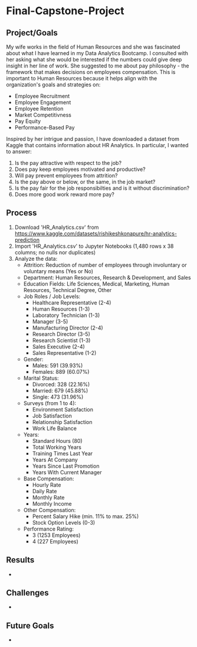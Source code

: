 # Final-Capstone-Project

## Project/Goals
My wife works in the field of Human Resources and she was fascinated about what I have learned in my Data Analytics Bootcamp.  I consulted with her asking what she would be interested if the numbers could give deep insight in her line of work.  She suggested to me about pay philosophy - the framework that makes decisions on employees compensation.  This is important to Human Resources because it helps align with the organization's goals and strategies on:
- Employee Recruitment
- Employee Engagement
- Employee Retention
- Market Competitivness
- Pay Equity
- Performance-Based Pay

Inspired by her intrigue and passion, I have downloaded a dataset from Kaggle that contains information about HR Analytics.  In particular, I wanted to answer:

1. Is the pay attractive with respect to the job?
2. Does pay keep employees motivated and productive?
3. Will pay prevent employees from attrition?
4. Is the pay above or below, or the same, in the job market?
5. Is the pay fair for the job responsibilties and is it without discrimination?
6. Does more good work reward more pay?

## Process

1. Download 'HR_Analytics.csv' from https://www.kaggle.com/datasets/rishikeshkonapure/hr-analytics-prediction
2. Import 'HR_Analytics.csv' to Jupyter Notebooks (1,480 rows x 38 columns; no nulls nor duplicates)
3. Analyze the data:
   - Attrition: Reduction of number of employees through involuntary or voluntary means (Yes or No)
   - Department: Human Resources, Research & Development, and Sales
   - Education Fields: Life Sciences, Medical, Marketing, Human Resources, Technical Degree, Other
   - Job Roles / Job Levels:
     - Healthcare Representative (2-4)
     - Human Resources (1-3)
     - Laboratory Technician (1-3)
     - Manager (3-5)
     - Manufacturing Director (2-4)
     - Research Director (3-5)
     - Research Scientist (1-3)
     - Sales Executive (2-4)
     - Sales Representative (1-2)
   - Gender:
     - Males: 591 (39.93%)
     - Females: 889 (60.07%)
   - Marital Status:
     - Divorced: 328 (22.16%)
     - Married: 679 (45.88%)
     - Single: 473 (31.96%)
   - Surveys (from 1 to 4):
     - Environment Satisfaction
     - Job Satisfaction
     - Relationship Satisfaction
     - Work Life Balance
   - Years:
     - Standard Hours (80)
     - Total Working Years
     - Training Times Last Year
     - Years At Company
     - Years Since Last Promotion
     - Years With Current Manager
   - Base Compensation:
     - Hourly Rate
     - Daily Rate
     - Monthly Rate
     - Monthly Income
   - Other Compensation:
     - Percent Salary Hike (min. 11% to max. 25%)
     - Stock Option Levels (0-3)
   - Performance Rating:
     - 3 (1253 Employees)
     - 4 (227 Employees)

## Results

- 

## Challenges 

- 

## Future Goals

- 


